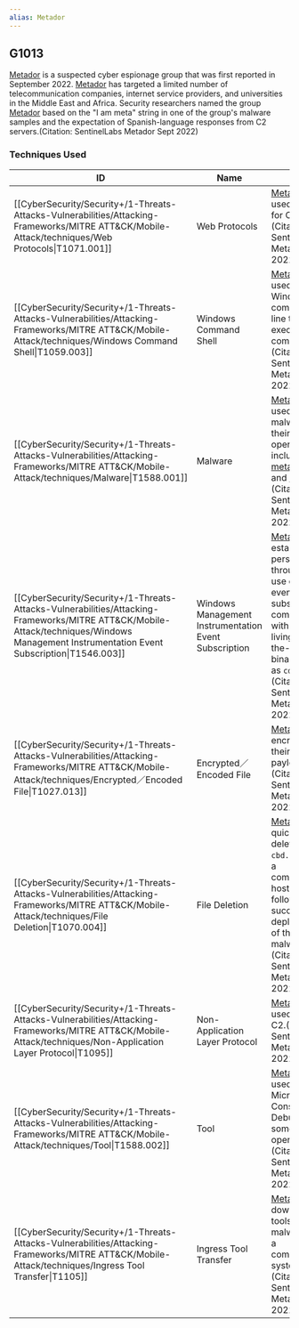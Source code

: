 ```yaml
---
alias: Metador
---
```


## G1013

[Metador](https://attack.mitre.org/groups/G1013) is a suspected cyber espionage group that was first reported in September 2022. [Metador](https://attack.mitre.org/groups/G1013) has targeted a limited number of telecommunication companies, internet service providers, and universities in the Middle East and Africa. Security researchers named the group [Metador](https://attack.mitre.org/groups/G1013) based on the "I am meta" string in one of the group's malware samples and the expectation of Spanish-language responses from C2 servers.(Citation: SentinelLabs Metador Sept 2022)


### Techniques Used

| ID | Name | Use |
| --- | --- | --- |
| [[CyberSecurity/Security+/1-Threats-Attacks-Vulnerabilities/Attacking-Frameworks/MITRE ATT&CK/Mobile-Attack/techniques/Web Protocols\|T1071.001]] | Web Protocols | [Metador](https://attack.mitre.org/groups/G1013) has used HTTP for C2.(Citation: SentinelLabs Metador Sept 2022) |
| [[CyberSecurity/Security+/1-Threats-Attacks-Vulnerabilities/Attacking-Frameworks/MITRE ATT&CK/Mobile-Attack/techniques/Windows Command Shell\|T1059.003]] | Windows Command Shell | [Metador](https://attack.mitre.org/groups/G1013) has used the Windows command line to execute commands.(Citation: SentinelLabs Metador Sept 2022) |
| [[CyberSecurity/Security+/1-Threats-Attacks-Vulnerabilities/Attacking-Frameworks/MITRE ATT&CK/Mobile-Attack/techniques/Malware\|T1588.001]] | Malware | [Metador](https://attack.mitre.org/groups/G1013) has used unique malware in their operations, including [metaMain](https://attack.mitre.org/software/S1059) and [Mafalda](https://attack.mitre.org/software/S1060).(Citation: SentinelLabs Metador Sept 2022) |
| [[CyberSecurity/Security+/1-Threats-Attacks-Vulnerabilities/Attacking-Frameworks/MITRE ATT&CK/Mobile-Attack/techniques/Windows Management Instrumentation Event Subscription\|T1546.003]] | Windows Management Instrumentation Event Subscription | [Metador](https://attack.mitre.org/groups/G1013) has established persistence through the use of a WMI event subscription combined with unusual living-off-the-land binaries such as `cdb.exe`.(Citation: SentinelLabs Metador Sept 2022) |
| [[CyberSecurity/Security+/1-Threats-Attacks-Vulnerabilities/Attacking-Frameworks/MITRE ATT&CK/Mobile-Attack/techniques/Encrypted／Encoded File\|T1027.013]] | Encrypted／Encoded File | [Metador](https://attack.mitre.org/groups/G1013) has encrypted their payloads.(Citation: SentinelLabs Metador Sept 2022) |
| [[CyberSecurity/Security+/1-Threats-Attacks-Vulnerabilities/Attacking-Frameworks/MITRE ATT&CK/Mobile-Attack/techniques/File Deletion\|T1070.004]] | File Deletion | [Metador](https://attack.mitre.org/groups/G1013) has quickly deleted `cbd.exe` from a compromised host following the successful deployment of their malware.(Citation: SentinelLabs Metador Sept 2022)  |
| [[CyberSecurity/Security+/1-Threats-Attacks-Vulnerabilities/Attacking-Frameworks/MITRE ATT&CK/Mobile-Attack/techniques/Non-Application Layer Protocol\|T1095]] | Non-Application Layer Protocol | [Metador](https://attack.mitre.org/groups/G1013) has used TCP for C2.(Citation: SentinelLabs Metador Sept 2022) |
| [[CyberSecurity/Security+/1-Threats-Attacks-Vulnerabilities/Attacking-Frameworks/MITRE ATT&CK/Mobile-Attack/techniques/Tool\|T1588.002]] | Tool | [Metador](https://attack.mitre.org/groups/G1013) has used Microsoft's Console Debugger in some of their operations.(Citation: SentinelLabs Metador Sept 2022) |
| [[CyberSecurity/Security+/1-Threats-Attacks-Vulnerabilities/Attacking-Frameworks/MITRE ATT&CK/Mobile-Attack/techniques/Ingress Tool Transfer\|T1105]] | Ingress Tool Transfer | [Metador](https://attack.mitre.org/groups/G1013) has downloaded tools and malware onto a compromised system.(Citation: SentinelLabs Metador Sept 2022) |
